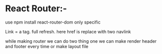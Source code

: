 # React Router:-

use npm install react-router-dom
only specific

Link = a tag. full refresh. here href is replace with two
navlink

while making router we can do two thing one we can make render header and footer every time or make layout file
